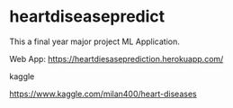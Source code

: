 # heartdiseasepredict

This a final year major project ML Application.

Web App: https://heartdiesaseprediction.herokuapp.com/

kaggle

https://www.kaggle.com/milan400/heart-diseases
